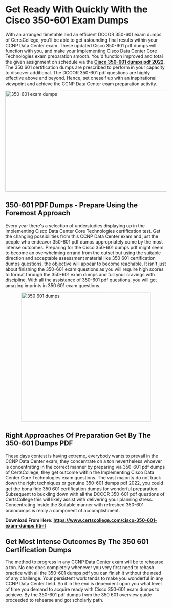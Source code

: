 <h1><strong>Get Ready With Quickly With the Cisco 350-601 Exam Dumps&nbsp;</strong></h1>
<p><span style="font-weight: 400;">With an arranged timetable and an efficient DCCOR 350-601 exam dumps of CertsCollege, you'll be able to get astounding final results within your CCNP Data Center exam. These updated Cisco 350-601 pdf dumps will function with you, and make your Implementing Cisco Data Center Core Technologies exam preparation smooth. You'd function improved and total the given assignment on schedule via the <strong><a href="https://www.certscollege.com/cisco-350-601-exam-dumps.html">Cisco 350-601 dumps pdf 2022</a></strong>. The 350 601 certification dumps are prescribed to perform in your capacity to discover additional. The DCCOR 350-601 pdf questions are highly effective above and beyond. Hence, set oneself up with an inspirational viewpoint and achieve the CCNP Data Center exam preparation activity.&nbsp;</span></p>
<p><span style="font-weight: 400;"><img style="display: block; margin-left: auto; margin-right: auto;" src="https://i.ibb.co/CPDK3ps/Yellow-and-Blue-Initiative-Blog-Banner.png" alt="350-601 exam dumps" width="559" height="315" /></span></p>
<h2><strong>350-601 PDF Dumps - Prepare Using the Foremost Approach</strong></h2>
<p><span style="font-weight: 400;">Every year there's a selection of understudies displaying up in the Implementing Cisco Data Center Core Technologies certification test. Get the changing possibilities from this CCNP Data Center exam and just the people who endeavor 350-601 pdf dumps appropriately come by the most intense outcomes. Preparing for the Cisco 350-601 dumps pdf might seem to become an overwhelming errand from the outset but using the suitable direction and acceptable assessment material like 350 601 certification dumps questions, the objective will appear to become reachable. It isn't just about finishing the 350-601 exam questions as you will require high scores to format through the 350-601 exam dumps and full your cravings with discipline. With all the assistance of 350-601 pdf questions, you will get amazing imprints in 350 601 exam questions.</span></p>
<p><span style="font-weight: 400;"><a href="https://tinyurl.com/ybnkxf2p"><img style="display: block; margin-left: auto; margin-right: auto;" src="https://i.ibb.co/9tMrhdY/Teacher-Appreciation-Invitation.png" alt="350 601 dumps " width="404" height="404" /></a></span></p>
<h2><strong>Right Approaches Of Preparation Get By The 350-601 Dumps PDF</strong></h2>
<p><span style="font-weight: 400;">These days contest is having extreme, everybody wants to prevail in the CCNP Data Center exam, they concentrate on a ton nevertheless whoever is concentrating in the correct manner by preparing via 350-601 pdf dumps of CertsCollege, they get outcome within the Implementing Cisco Data Center Core Technologies exam questions. The vast majority do not track down the right techniques or genuine 350-601 dumps pdf 2022, you could get the bona fide 350 601 certification dumps for wonderful preparation. Subsequent to buckling down with all the DCCOR 350-601 pdf questions of CertsCollege this will likely assist with delivering your planning stress. Concentrating inside the Suitable manner with refreshed 350-601 braindumps is really a component of accomplishment.</span></p>
<p><span style="font-weight: 400;"><strong>Download From Here: <a href="https://www.certscollege.com/cisco-350-601-exam-dumps.html">https://www.certscollege.com/cisco-350-601-exam-dumps.html</a></strong></span></p>
<h2><strong>Get Most Intense Outcomes By The 350 601 Certification Dumps</strong></h2>
<p><span style="font-weight: 400;">The method to progress in any CCNP Data Center exam will be to rehearse a ton. No one does completely whenever you very first need to rehash practice with all the 350-601 dumps pdf you can finish it without the need of any challenge. Your persistent work tends to make you wonderful in any CCNP Data Center field. So it in the end is dependent upon you what level of time you demand to acquire ready with Cisco 350-601 exam dumps to achieve. By the 350-601 pdf dumps from the 350 601 overview guide proceeded to rehearse and got scholarly path.</span></p>

